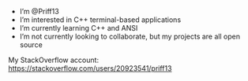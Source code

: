 - I’m @Priff13
- I’m interested in C++ terminal-based applications
- I’m currently learning C++ and ANSI
- I’m not currently looking to collaborate, but my projects are all open source  

My StackOverflow account: https://stackoverflow.com/users/20923541/priff13
